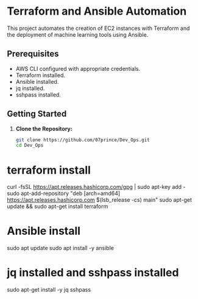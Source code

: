 # Terraform and Ansible Automation

This project automates the creation of EC2 instances with Terraform and the deployment of machine learning tools using Ansible.

## Prerequisites

- AWS CLI configured with appropriate credentials.
- Terraform installed.
- Ansible installed.
- jq installed.
- sshpass installed.

## Getting Started

1. **Clone the Repository:**

   ```sh
   git clone https://github.com/07prince/Dev_Ops.git
   cd Dev_Ops


# terraform install
curl -fsSL https://apt.releases.hashicorp.com/gpg | sudo apt-key add -
sudo apt-add-repository "deb [arch=amd64] https://apt.releases.hashicorp.com $(lsb_release -cs) main"
sudo apt-get update && sudo apt-get install terraform

# Ansible install
sudo apt update
sudo apt install -y ansible

# jq installed and sshpass installed
sudo apt-get install -y jq sshpass

